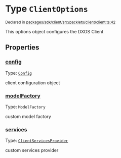 # Type `ClientOptions`
<sub>Declared in [packages/sdk/client/src/packlets/client/client.ts:42](https://github.com/dxos/dxos/blob/main/packages/sdk/client/src/packlets/client/client.ts#L42)</sub>


This options object configures the DXOS Client


## Properties
### [config](https://github.com/dxos/dxos/blob/main/packages/sdk/client/src/packlets/client/client.ts#L44)
Type: <code>[Config](/api/@dxos/client/classes/Config)</code>

client configuration object


### [modelFactory](https://github.com/dxos/dxos/blob/main/packages/sdk/client/src/packlets/client/client.ts#L48)
Type: <code>ModelFactory</code>

custom model factory


### [services](https://github.com/dxos/dxos/blob/main/packages/sdk/client/src/packlets/client/client.ts#L46)
Type: <code>[ClientServicesProvider](/api/@dxos/client/interfaces/ClientServicesProvider)</code>

custom services provider
